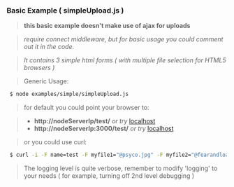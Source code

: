 ### Basic Example ( simpleUpload.js )

> **this basic example doesn't make use of ajax for uploads**

> *require connect middleware, but for basic usage you could comment out it in the code.*

> *It contains 3 simple html forms ( with multiple file selection for HTML5 browsers )*

>Generic Usage:

``` bash
 $ node examples/simple/simpleUpload.js
```    

> for default you could point your browser to:

> - **http://nodeServerIp/test/**   *or try* [localhost](http://localhost:3000/test/)        
> - **http://nodeServerIp:3000/test/**  *or try* [localhost](http://localhost:3000/test/) 


>or you could use curl:

``` bash
 $ curl -i -F name=test -F myfile1="@psyco.jpg" -F myfile2="@fearandloathing.jpg" http://yourserver/test/upload or  http://yourserver:3000/test/upload
```    

>The logging level is quite verbose, remember to modify 'logging' to your needs ( for example, turning off 2nd level debugging )
